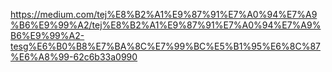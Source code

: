 
https://medium.com/tej%E8%B2%A1%E9%87%91%E7%A0%94%E7%A9%B6%E9%99%A2/tej%E8%B2%A1%E9%87%91%E7%A0%94%E7%A9%B6%E9%99%A2-tesg%E6%B0%B8%E7%BA%8C%E7%99%BC%E5%B1%95%E6%8C%87%E6%A8%99-62c6b33a0990

